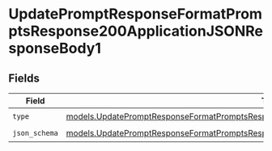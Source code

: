 # UpdatePromptResponseFormatPromptsResponse200ApplicationJSONResponseBody1


## Fields

| Field                                                                                                                                                                                      | Type                                                                                                                                                                                       | Required                                                                                                                                                                                   | Description                                                                                                                                                                                |
| ------------------------------------------------------------------------------------------------------------------------------------------------------------------------------------------ | ------------------------------------------------------------------------------------------------------------------------------------------------------------------------------------------ | ------------------------------------------------------------------------------------------------------------------------------------------------------------------------------------------ | ------------------------------------------------------------------------------------------------------------------------------------------------------------------------------------------ |
| `type`                                                                                                                                                                                     | [models.UpdatePromptResponseFormatPromptsResponse200ApplicationJSONResponseBody1Type](../models/updatepromptresponseformatpromptsresponse200applicationjsonresponsebody1type.md)           | :heavy_check_mark:                                                                                                                                                                         | N/A                                                                                                                                                                                        |
| `json_schema`                                                                                                                                                                              | [models.UpdatePromptResponseFormatPromptsResponse200ApplicationJSONResponseBodyJSONSchema](../models/updatepromptresponseformatpromptsresponse200applicationjsonresponsebodyjsonschema.md) | :heavy_check_mark:                                                                                                                                                                         | N/A                                                                                                                                                                                        |